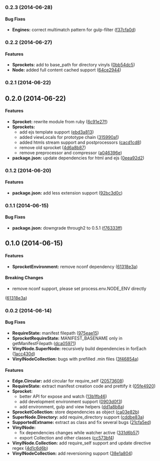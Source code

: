 ### 0.2.3 (2014-06-28)


#### Bug Fixes

* **Engines:** correct multimatch pattern for gulp-filter ([f37cfa0d](https://github.com/tomchentw/sprocket/commit/f37cfa0da87edab18063d9555d72958332ebe6aa))


### 0.2.2 (2014-06-27)

#### Features

* **Sprockets:** add to base_path for directory vinyls ([0bb54dc5](https://github.com/tomchentw/sprocket/commit/0bb54dc57fda47286c7486f29fdc24a92d62ba27))
* **Node:** added full content cached support ([64ce2944](https://github.com/tomchentw/sprocket/commit/64ce2944bb13314749955925c955332e6eed619b))


### 0.2.1 (2014-06-22)


## 0.2.0 (2014-06-22)


#### Features

* **Sprocket:** rewrite module from ruby ([6c91e27f](https://github.com/tomchentw/sprocket/commit/6c91e27fb06ec4bda706b1fe5b8527e907ce1a6a))
* **Sprockets:**
  * add ejs template support ([ebd3a813](https://github.com/tomchentw/sprocket/commit/ebd3a813f2fe88e8182713a15c5a03d617676a7c))
  * added viewLocals for prototype chain ([315990a1](https://github.com/tomchentw/sprocket/commit/315990a1c35e58b7838f0ce9be2ae922ce333bb7))
  * added htmls stream support and postprocessors ([cacd1cd8](https://github.com/tomchentw/sprocket/commit/cacd1cd80dd97bce08fab5b33eea4f8ebb30a9d8))
  * remove old sprocket ([4d6a8b87](https://github.com/tomchentw/sprocket/commit/4d6a8b87f98b1b9a8da7b8f826fe3602e47d7404))
  * remove preprocessor and compressor ([a046396e](https://github.com/tomchentw/sprocket/commit/a046396e6aa66d6468190b03a161050fcdd1176e))
* **package.json:** update dependencies for html and ejs ([0eea92d2](https://github.com/tomchentw/sprocket/commit/0eea92d29e24132765e8f5323879ead22218a1c6))


### 0.1.2 (2014-06-20)


#### Features

* **package.json:** add less extension support ([92bc3d0c](https://github.com/tomchentw/sprocket/commit/92bc3d0c331a49893a0488753f19ac3750d0a4cb))


### 0.1.1 (2014-06-15)


#### Bug Fixes

* **package.json:** downgrade through2 to 0.5.1 ([f76333ff](https://github.com/tomchentw/sprocket/commit/f76333ff582886106355b82cabbe9c825cbf68d4))


## 0.1.0 (2014-06-15)


#### Features

* **SprocketEnvironment:** remove nconf dependency ([61318e3a](https://github.com/tomchentw/sprocket/commit/61318e3a576a0be0b8c6c03ab4ea5fac8eafc102))


#### Breaking Changes

* remove nconf support, please set process.env.NODE_ENV directly

 ([61318e3a](https://github.com/tomchentw/sprocket/commit/61318e3a576a0be0b8c6c03ab4ea5fac8eafc102))


### 0.0.2 (2014-06-14)


#### Bug Fixes

* **RequireState:** manifest filepath ([975eae15](https://github.com/tomchentw/sprocket/commit/975eae15e8012163601ac0e410e0c33c1fee8c44))
* **SprocketRequireState:** MANIFEST_BASENAME only in getManifestFilepath ([dca05971](https://github.com/tomchentw/sprocket/commit/dca0597109816dd870ad19518e8cd3e7d2f509c7))
* **VinylNode.SuperNode:** recursively build dependencies in forEach ([1acc430d](https://github.com/tomchentw/sprocket/commit/1acc430d47ca0f54c0952e4bc836f48eaec69dc5))
* **VinylNodeCollection:** bugs with prefilled .min files ([3f46854a](https://github.com/tomchentw/sprocket/commit/3f46854a54f60fe2f3b563db5fe2381ab6375c26))


#### Features

* **Edge.Circular:** add circular for require_self ([20573608](https://github.com/tomchentw/sprocket/commit/20573608203acfc17c70501fb9de6346b9e4c114))
* **RequireState:** extract manifest creation code and prettify it ([05fe4920](https://github.com/tomchentw/sprocket/commit/05fe49208d0ea2e6e10943b2b1f4b9b1f6b1e301))
* **Sprocket:**
  * better API for expose and watch ([13b1fb46](https://github.com/tomchentw/sprocket/commit/13b1fb46ce9e3e75bd10cb380e1402c0faccfa75))
  * add development environment support ([0903d0f3](https://github.com/tomchentw/sprocket/commit/0903d0f30c8c41973ba8aaf1966d257b936dd122))
  * add environment, gulp and view helpers ([dd1a8b8a](https://github.com/tomchentw/sprocket/commit/dd1a8b8a6c66ef59e04ebdbe452f9c38aa8cf6c9))
* **SprocketCollection:** store dependencies as object ([ca03e82b](https://github.com/tomchentw/sprocket/commit/ca03e82bb9d667d146fd0ab218ef8a3bef77f3f8))
* **SuperNode.Directory:** add require_directory support ([cddbe83a](https://github.com/tomchentw/sprocket/commit/cddbe83afc705f0fa8e1de6056fd61e06aa39041))
* **SupportedExtname:** extract as class and fix several bugs ([21cfa5ed](https://github.com/tomchentw/sprocket/commit/21cfa5ed41fb2ffade004ae2dea4479990e6a120))
* **VinylNode:**
  * fix dependencies changes while watcher active ([331d6b57](https://github.com/tomchentw/sprocket/commit/331d6b5726b60b12137891021b0aeeef1c0650c1))
  * export Collection and other classes ([cc573bf4](https://github.com/tomchentw/sprocket/commit/cc573bf4e2e0a90f59a9513a45238d1cad4a67e1))
* **VinylNode.Collection:** add require_self support and update directive regex ([4d1c6d6b](https://github.com/tomchentw/sprocket/commit/4d1c6d6bc8b1d40e88d9c8eda45098b9380df52c))
* **VinylNodeCollection:** add reversioning support ([38e1a804](https://github.com/tomchentw/sprocket/commit/38e1a804e57a754150603ccca174a3d17dcb3a0e))


